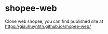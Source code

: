 # shopee-web
Clone web shopee, you can find published site at https://giauhuynhtn.github.io/shopee-web/
